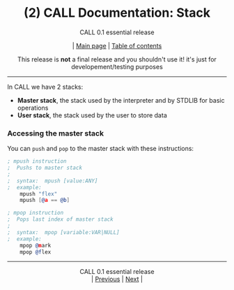 <div align="center">

# (2) CALL Documentation: Stack
CALL 0.1 essential release<BR>

| [Main page](../README.md) | [Table of contents](./README.md)

This release is **not** a final release and you shouldn't use it!
it's just for developement/testing purposes

</div>
<hr>

In CALL we have 2 stacks:
 - **Master stack**, the stack used by the interpreter and by STDLIB for basic
   operations
 - **User stack**, the stack used by the user to store data

### Accessing the master stack
You can `push` and `pop` to the master stack with these instructions:
```asm
; mpush instruction
;  Pushs to master stack
;
;  syntax:  mpush [value:ANY]
;  example:
    mpush "flex"
    mpush [@a == @b]

; mpop instruction
;  Pops last index of master stack
;
;  syntax:  mpop [variable:VAR|NULL]
;  example:
    mpop @mark
    mpop @flex
```

<hr>
<div align="center">

CALL 0.1 essential release<BR>
| [Previous](./1.md) | [Next](./3.md) |

</div>
